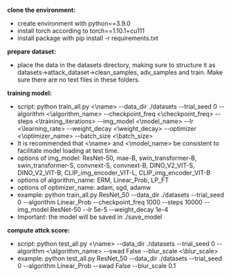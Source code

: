 **clone the environment:**

* create environment with python==3.9.0
* install torch according to torch==1.10.1+cu111
* install package with pip install -r requirements.txt

**prepare dataset:**

* place the data in the datasets directory, making sure to structure it as datasets->attack_dataset->clean_samples, adv_samples and train. Make sure there are no text files in these folders.

**training model:**

* script: python train_all.py <\name> --data_dir ./datasets --trial_seed 0 --algorithm <\algorithm_name> --checkpoint_freq <\checkpoint_freq> --steps <\training_iterations> --img_model <\model_name> --lr <\learning_rate> --weight_decay <\weight_decay> --optimizer <\optimizer_name> --batch_size <\batch_size>
* It is recommended that <\name> and <\model_name> be consistent to facilitate model loading at test time.
* options of img_model: ResNet-50, mae-B, swin_transformer-B, swin_transformer-S, convnext-S, convnext-B, DINO_V2_VIT-S, DINO_V2_VIT-B, CLIP_img_encoder_VIT-L, CLIP_img_encoder_VIT-B
* options of algorithm_name: ERM,  Linear_Prob, LP_FT
* options of optimizer_name: adam, sgd, adamw
* example: python train_all.py ResNet_50 --data_dir ./datasets --trial_seed 0 --algorithm Linear_Prob --checkpoint_freq 1000 --steps 10000 --img_model ResNet-50 --lr 5e-5 --weight_decay 1e-4
* Important: the model will be saved in ./save_model

**compute attck score:**

* script: python test_all.py <\name> --data_dir ./datasets --trial_seed 0 --algorithm <\algorithm_name> --swad False --blur_scale <\blur_scale>
* example: python test_all.py ResNet_50 --data_dir ./datasets --trial_seed 0 --algorithm Linear_Prob --swad False --blur_scale 0.1
